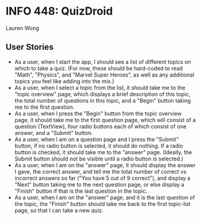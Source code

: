# INFO 448: QuizDroid
Lauren Wong

## User Stories

- As a user, when I start the app, I should see a list of different topics on which to take a quiz. (For now, these should be hard-coded to read "Math", "Physics", and "Marvel Super Heroes", as well as any additional topics you feel like adding into the mix.)
- As a user, when I select a topic from the list, it should take me to the "topic overview" page, which displays a brief description of this topic, the total number of questions in this topic, and a "Begin" button taking me to the first question.
- As a user, when I press the "Begin" button from the topic overview page, it should take me to the first question page, which will consist of a question (TextView), four radio buttons each of which consist of one answer, and a "Submit" button.
- As a user, when I am on a question page and I press the "Submit" button, if no radio button is selected, it should do nothing. If a radio button is checked, it should take me to the "answer" page. (Ideally, the Submit button should not be visible until a radio button is selected.)
- As a user, when I am on the "answer" page, it should display the answer I gave, the correct answer, and tell me the total number of correct vs incorrect answers so far ("You have 5 out of 9 correct"), and display a "Next" button taking me to the next question page, or else display a "Finish" button if that is the last question in the topic.
- As a user, when I am on the "answer" page, and it is the last question of the topic, the "Finish" button should take me back to the first topic-list page, so that I can take a new quiz.